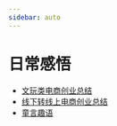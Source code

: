 ```yaml
---
sidebar: auto
---
```


# 日常感悟
- [文玩类电商创业总结](/life/yzt.md)
- [线下转线上电商创业总结](/life/wljs.md)
- [童言趣语](/life/boby_funny_words.md)


